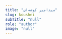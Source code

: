 ```yaml
--- 
title: "سیدامیر کوشه‌ای" 
slug: koushei 
subTitle: "null" 
role: "author" 
image: "null" 
--- 
```

